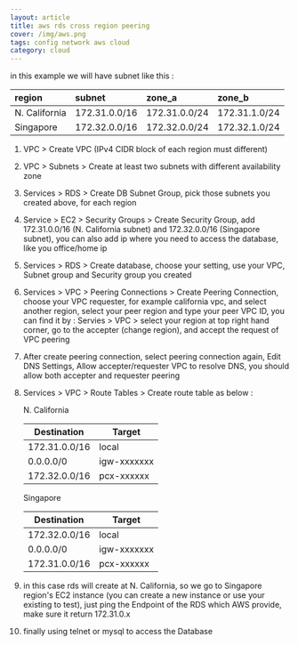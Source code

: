 ```yaml
---
layout: article
title: aws rds cross region peering
cover: /img/aws.png
tags: config network aws cloud
category: cloud
---
```


in this example we will have subnet like this :

|region|subnet|zone_a|zone_b|
|:---|:---|:---|:---|
|N. California|172.31.0.0/16|172.31.0.0/24|172.31.1.0/24|
|Singapore|172.32.0.0/16|172.32.0.0/24|172.32.1.0/24|

1. VPC > Create VPC (IPv4 CIDR block of each region must different)

1. VPC > Subnets > Create at least two subnets with different availability zone

1. Services > RDS > Create DB Subnet Group, pick those subnets you created above, for each region

1. Service > EC2 > Security Groups > Create Security Group, add 172.31.0.0/16 (N. California subnet) and 172.32.0.0/16 (Singapore subnet), you can also add ip where you need to access the database, like you office/home ip

1. Services > RDS > Create database, choose your setting, use your VPC, Subnet group and Security group you created

1. Services > VPC > Peering Connections > Create Peering Connection, choose your VPC requester, for example california vpc, and select another region, select your peer region and type your peer VPC ID, you can find it by : Servies > VPC > select your region at top right hand corner, go to the accepter (change region), and accept the request of VPC peering

1. After create peering connection, select peering connection again, Edit DNS Settings, Allow accepter/requester VPC to resolve DNS, you should allow both accepter and requester peering

1. Services > VPC > Route Tables > Create route table as below :

    N. California

    |Destination|Target|
    |---|---|
    |172.31.0.0/16|local|
    |0.0.0.0/0|igw-xxxxxxx|
    |172.32.0.0/16|pcx-xxxxxx|

    Singapore

    |Destination|Target|
    |---|---|
    |172.32.0.0/16|local|
    |0.0.0.0/0|igw-xxxxxxx|
    |172.31.0.0/16|pcx-xxxxxx|

1. in this case rds will create at N. California, so we go to Singapore region's EC2 instance (you can create a new instance or use your existing to test), just ping the Endpoint of the RDS which AWS provide, make sure it return 172.31.0.x

1. finally using telnet or mysql to access the Database
